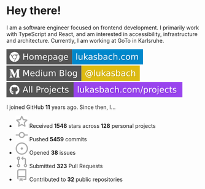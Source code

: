 # Hey there!

I am a software engineer focused on frontend development. I primarily work with TypeScript and React, and am interested in accessibility, infrastructure and architecture. Currently, I am working at GoTo in Karlsruhe.

[![Homepage](./icons/homepage.svg)](https://lukasbach.com)
[![Medium Blog](./icons/medium.svg)](https://medium.com/@lukasbach)
[![My Projects](./icons/projects.svg)](https://lukasbach.com/projects)

I joined GitHub **11** years ago. Since then, I...

- ![](./icons/star.svg) Received **1548** stars across **128** personal projects
- ![](./icons/commit.svg) Pushed **5459** commits
- ![](./icons/issues.svg) Opened **38** issues
- ![](./icons/pr.svg) Submitted **323** Pull Requests
- ![](./icons/repo.svg) Contributed to **32** public repositories
